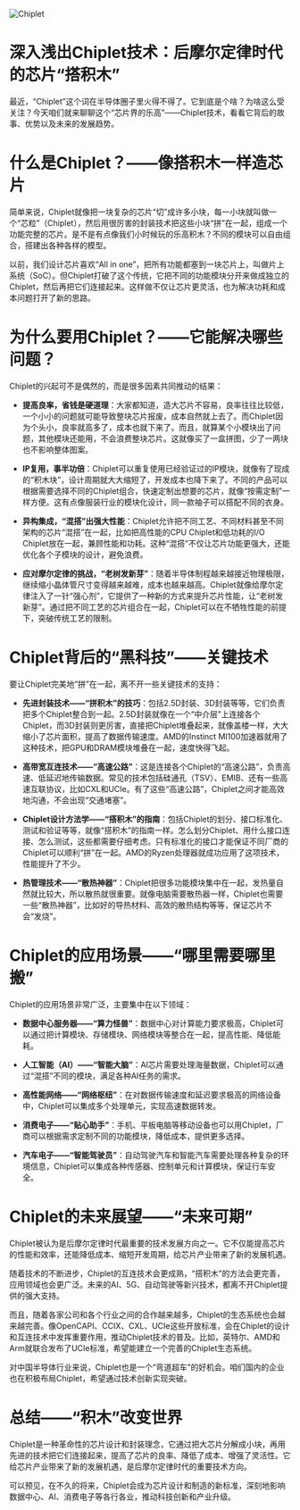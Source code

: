 ![Chiplet](Base/Chiplet/Chiplet.png)
# 深入浅出Chiplet技术：后摩尔定律时代的芯片“搭积木”

最近，“Chiplet”这个词在半导体圈子里火得不得了。它到底是个啥？为啥这么受关注？今天咱们就来聊聊这个“芯片界的乐高”——Chiplet技术，看看它背后的故事、优势以及未来的发展趋势。

# 什么是Chiplet？——像搭积木一样造芯片

简单来说，Chiplet就像把一块复杂的芯片“切”成许多小块，每一小块就叫做一个“芯粒”（Chiplet），然后用很厉害的封装技术把这些小块“拼”在一起，组成一个功能完整的芯片。是不是有点像我们小时候玩的乐高积木？不同的模块可以自由组合，搭建出各种各样的模型。

以前，我们设计芯片喜欢“All in one”，把所有功能都塞到一块芯片上，叫做片上系统（SoC）。但Chiplet打破了这个传统，它把不同的功能模块分开来做成独立的Chiplet，然后再把它们连接起来。这样做不仅让芯片更灵活，也为解决功耗和成本问题打开了新的思路。

# 为什么要用Chiplet？——它能解决哪些问题？

Chiplet的兴起可不是偶然的，而是很多因素共同推动的结果：

- **提高良率，省钱是硬道理**：大家都知道，造大芯片不容易，良率往往比较低，一个小小的问题就可能导致整块芯片报废，成本自然就上去了。而Chiplet因为个头小，良率就高多了，成本也就下来了。而且，就算某个小模块出了问题，其他模块还能用，不会浪费整块芯片。这就像买了一盒拼图，少了一两块也不影响整体图案。

- **IP复用，事半功倍**：Chiplet可以重复使用已经验证过的IP模块，就像有了现成的“积木块”，设计周期就大大缩短了，开发成本也降下来了。不同的产品可以根据需要选择不同的Chiplet组合，快速定制出想要的芯片，就像“按需定制”一样方便。这有点像服装行业的模块化设计，同一款袖子可以搭配不同的衣身。

- **异构集成，“混搭”出强大性能**：Chiplet允许把不同工艺、不同材料甚至不同架构的芯片“混搭”在一起，比如把高性能的CPU Chiplet和低功耗的I/O Chiplet放在一起，兼顾性能和功耗。这种“混搭”不仅让芯片功能更强大，还能优化各个子模块的设计，避免浪费。

- **应对摩尔定律的挑战，“老树发新芽”**：随着半导体制程越来越接近物理极限，继续缩小晶体管尺寸变得越来越难，成本也越来越高。Chiplet就像给摩尔定律注入了一针“强心剂”，它提供了一种新的方式来提升芯片性能，让“老树发新芽”。通过把不同工艺的芯片组合在一起，Chiplet可以在不牺牲性能的前提下，突破传统工艺的限制。

# Chiplet背后的“黑科技”——关键技术

要让Chiplet完美地“拼”在一起，离不开一些关键技术的支持：

- **先进封装技术——“拼积木”的技巧**：包括2.5D封装、3D封装等等，它们负责把多个Chiplet整合到一起。2.5D封装就像在一个“中介层”上连接各个Chiplet，而3D封装则更厉害，直接把Chiplet堆叠起来，就像盖楼一样，大大缩小了芯片面积，提高了数据传输速度。AMD的Instinct MI100加速器就用了这种技术，把GPU和DRAM模块堆叠在一起，速度快得飞起。

- **高带宽互连技术——“高速公路”**：这是连接各个Chiplet的“高速公路”，负责高速、低延迟地传输数据。常见的技术包括硅通孔（TSV）、EMIB、还有一些高速互联协议，比如CXL和UCIe。有了这些“高速公路”，Chiplet之间才能高效地沟通，不会出现“交通堵塞”。

- **Chiplet设计方法学——“搭积木”的指南**：包括Chiplet的划分、接口标准化、测试和验证等等，就像“搭积木”的指南一样。怎么划分Chiplet、用什么接口连接、怎么测试，这些都需要仔细考虑。只有标准化的接口才能保证不同厂商的Chiplet可以顺利“拼”在一起。AMD的Ryzen处理器就成功应用了这项技术，性能提升了不少。

- **热管理技术——“散热神器”**：Chiplet把很多功能模块集中在一起，发热量自然就比较大，所以散热就很重要。就像电脑需要散热器一样，Chiplet也需要一些“散热神器”，比如好的导热材料、高效的散热结构等等，保证芯片不会“发烧”。

# Chiplet的应用场景——“哪里需要哪里搬”

Chiplet的应用场景非常广泛，主要集中在以下领域：

- **数据中心服务器——“算力怪兽”**：数据中心对计算能力要求极高，Chiplet可以通过把计算模块、存储模块、网络模块等整合在一起，提高性能、降低能耗。

- **人工智能（AI）——“智能大脑”**：AI芯片需要处理海量数据，Chiplet可以通过“混搭”不同的模块，满足各种AI任务的需求。

- **高性能网络——“网络枢纽”**：在对数据传输速度和延迟要求极高的网络设备中，Chiplet可以集成多个处理单元，实现高速数据转发。

- **消费电子——“贴心助手”**：手机、平板电脑等移动设备也可以用Chiplet，厂商可以根据需求定制不同的功能模块，降低成本，提供更多选择。

- **汽车电子——“智能驾驶员”**：自动驾驶汽车和智能汽车需要处理各种复杂的环境信息，Chiplet可以集成各种传感器、控制单元和计算模块，保证行车安全。

# Chiplet的未来展望——“未来可期”

Chiplet被认为是后摩尔定律时代最重要的技术发展方向之一。它不仅能提高芯片的性能和效率，还能降低成本、缩短开发周期，给芯片产业带来了新的发展机遇。

随着技术的不断进步，Chiplet的互连技术会更成熟，“搭积木”的方法会更完善，应用领域也会更广泛。未来的AI、5G、自动驾驶等新兴技术，都离不开Chiplet提供的强大支持。

而且，随着各家公司和各个行业之间的合作越来越多，Chiplet的生态系统也会越来越完善。像OpenCAPI、CCIX、CXL、UCIe这些开放标准，会在Chiplet的设计和互连技术中发挥重要作用，推动Chiplet技术的普及。比如，英特尔、AMD和Arm就联合发布了UCIe标准，希望能建立一个完善的Chiplet生态系统。

对中国半导体行业来说，Chiplet也是一个“弯道超车”的好机会。咱们国内的企业也在积极布局Chiplet，希望通过技术创新实现突破。

# 总结——“积木”改变世界

Chiplet是一种革命性的芯片设计和封装理念，它通过把大芯片分解成小块，再用先进的技术把它们连接起来，提高了芯片的良率、降低了成本、增强了灵活性。它给芯片产业带来了新的发展机遇，是后摩尔定律时代的重要技术方向。

可以预见，在不久的将来，Chiplet会成为芯片设计和制造的新标准，深刻地影响数据中心、AI、消费电子等各行各业，推动科技创新和产业升级。
